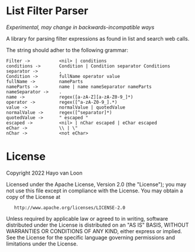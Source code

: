 # List Filter Parser

*Experimental, may change in backwards-incompatible ways*

A library for parsing filter expressions as found in list and search web calls.

The string should adher to the following grammar:
```text
Filter ->           <nil> | conditions
conditions ->       Condition | Condition separator Conditions
separator ->        ,
Condition ->        fullName operator value
fullName ->         nameParts
nameParts ->        name | name nameSeparator nameParts
nameSeparator ->    .
name ->             regex([a-zA-Z][a-zA-Z0-9_]*)
operator ->         regex([^a-zA-Z0-9_].*)
value ->            normalValue | quotedValue
normalValue ->      regex([^separator]*)
quotedValue ->      " escaped "
escaped ->          <nil> | nChar escaped | eChar escaped
eChar ->            \\ | \"
nChar ->            <not eChar>
```

# License

Copyright 2022 Hayo van Loon

Licensed under the Apache License, Version 2.0 (the "License"); you may not use
this file except in compliance with the License. You may obtain a copy of the
License at

       http://www.apache.org/licenses/LICENSE-2.0

Unless required by applicable law or agreed to in writing, software distributed
under the License is distributed on an "AS IS" BASIS, WITHOUT WARRANTIES OR
CONDITIONS OF ANY KIND, either express or implied. See the License for the
specific language governing permissions and limitations under the License.
